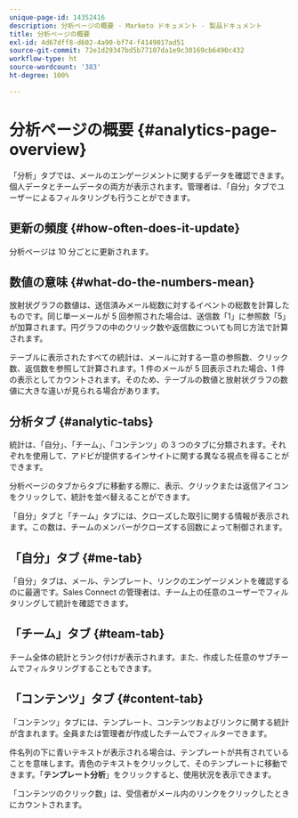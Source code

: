 ```yaml
---
unique-page-id: 14352416
description: 分析ページの概要 - Marketo ドキュメント - 製品ドキュメント
title: 分析ページの概要
exl-id: 4d67dff8-d602-4a90-bf74-f4149017ad51
source-git-commit: 72e1d29347bd5b77107da1e9c30169cb6490c432
workflow-type: ht
source-wordcount: '383'
ht-degree: 100%

---
```


# 分析ページの概要 {#analytics-page-overview}

「分析」タブでは、メールのエンゲージメントに関するデータを確認できます。個人データとチームデータの両方が表示されます。管理者は、「自分」タブでユーザーによるフィルタリングも行うことができます。

## 更新の頻度 {#how-often-does-it-update}

分析ページは 10 分ごとに更新されます。

## 数値の意味 {#what-do-the-numbers-mean}

放射状グラフの数値は、送信済みメール総数に対するイベントの総数を計算したものです。同じ単一メールが 5 回参照された場合は、送信数「1」に参照数「5」が加算されます。円グラフの中のクリック数や返信数についても同じ方法で計算されます。

テーブルに表示されたすべての統計は、メールに対する一意の参照数、クリック数、返信数を参照して計算されます。1 件のメールが 5 回表示された場合、1 件の表示としてカウントされます。そのため、テーブルの数値と放射状グラフの数値に大きな違いが見られる場合があります。

## 分析タブ {#analytic-tabs}

統計は、「自分」、「チーム」、「コンテンツ」の 3 つのタブに分類されます。それぞれを使用して、アドビが提供するインサイトに関する異なる視点を得ることができます。

分析ページのタブからタブに移動する際に、表示、クリックまたは返信アイコンをクリックして、統計を並べ替えることができます。

「自分」タブと「チーム」タブには、クローズした取引に関する情報が表示されます。この数は、チームのメンバーがクローズする回数によって制御されます。

## 「自分」タブ {#me-tab}

「自分」タブは、メール、テンプレート、リンクのエンゲージメントを確認するのに最適です。Sales Connect の管理者は、チーム上の任意のユーザーでフィルタリングして統計を確認できます。

## 「チーム」タブ {#team-tab}

チーム全体の統計とランク付けが表示されます。また、作成した任意のサブチームでフィルタリングすることもできます。

## 「コンテンツ」タブ {#content-tab}

「コンテンツ」タブには、テンプレート、コンテンツおよびリンクに関する統計が含まれます。全員または管理者が作成したチームでフィルターできます。

件名列の下に青いテキストが表示される場合は、テンプレートが共有されていることを意味します。青色のテキストをクリックして、そのテンプレートに移動できます。「**テンプレート分析**」をクリックすると、使用状況を表示できます。

「コンテンツのクリック数」は、受信者がメール内のリンクをクリックしたときにカウントされます。
